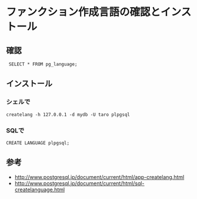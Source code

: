 ﻿# ファンクション作成言語の確認とインストール
## 確認

```clike
 SELECT * FROM pg_language;
```

## インストール
### シェルで

```clike
createlang -h 127.0.0.1 -d mydb -U taro plpgsql
```

### SQLで

```clike
CREATE LANGUAGE plpgsql;
```

## 参考

- http://www.postgresql.jp/document/current/html/app-createlang.html
- http://www.postgresql.jp/document/current/html/sql-createlanguage.html
